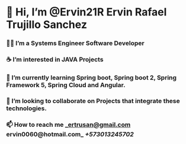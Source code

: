 #   👋 Hi, I’m @Ervin21R Ervin Rafael Trujillo Sanchez
### 👨‍💻 I’m a Systems Engineer Software Developer
### ☕ I’m interested in JAVA Projects
### 🌱 I’m currently learning Spring boot, Spring boot 2, Spring Framework 5, Spring Cloud and Angular.
### :rocket: I’m looking to collaborate on Projects that integrate these technologies.
### 📫 How to reach me _ertrusan@gmail.com ervin0060@hotmail.com_ *+573013245702*

<!---
Ervin21R/Ervin21R is a ✨ special ✨ repository.
--->
